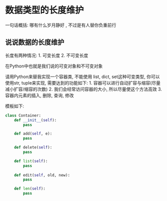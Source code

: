 # 数据类型的长度维护

一句话概括: 哪有什么岁月静好 , 不过是有人替你负重前行

## 说说数据的长度维护

长度有两种情况: 
    1. 可变长度
    2. 不可变长度

在Python中也就是我们说的可变对象和不可变对象

请用Python来替我实现一个容器类, 不能使用 list, dict, set这种可变类型, 你可以使用str, tuple来实现, 需要达到的功能如下: 
    1. 容器可以进行自动扩容与缩容(尽量减小扩容/缩容的次数)
    2. 我们会经常访问容器的大小, 所以尽量使这个方法高效
    3. 容器内元素的插入, 删除, 查询, 修改

模板如下: 

```python
class Container:
    def __init__(self):
        pass

    def add(self, e):
        pass

    def delete(self):
        pass

    def list(self):
        pass
    
    def edit(self, old, new):
        pass

    def len(self):
        pass

```